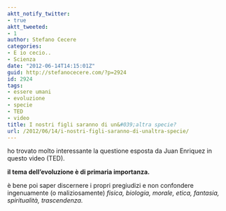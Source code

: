 ```yaml
---
aktt_notify_twitter:
- true
aktt_tweeted:
- 1
author: Stefano Cecere
categories:
- E io cecio..
- Scienza
date: "2012-06-14T14:15:01Z"
guid: http://stefanocecere.com/?p=2924
id: 2924
tags:
- essere umani
- evoluzione
- specie
- TED
- video
title: I nostri figli saranno di un&#039;altra specie?
url: /2012/06/14/i-nostri-figli-saranno-di-unaltra-specie/
---
```


ho trovato molto interessante la questione esposta da Juan Enriquez in questo video (TED).

**il tema dell&#8217;evoluzione è di primaria importanza.**

è bene poi saper discernere i propri pregiudizi e non confondere ingenuamente (o maliziosamente) _fisica, biologia, morale, etica, fantasia, spiritualità, trascendenza._